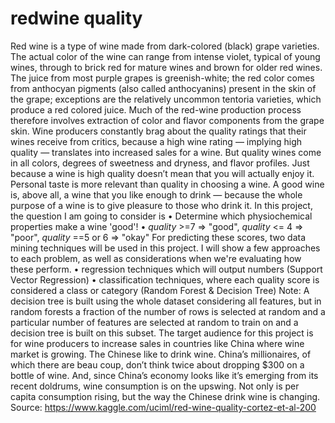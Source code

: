 # redwine quality

Red wine is a type of wine made from dark-colored (black) grape varieties. The actual color of the wine can range from intense violet, typical of young wines, through to brick red for mature wines and brown for older red wines. The juice from most purple grapes is greenish-white; the red color comes from anthocyan pigments (also called anthocyanins) present in the skin of the grape; exceptions are the relatively uncommon tentoria varieties, which produce a red colored juice. Much of the red-wine production process therefore involves extraction of color and flavor components from the grape skin.
Wine producers constantly brag about the quality ratings that their wines receive from critics, because a high wine rating — implying high quality — translates into increased sales for a wine. But quality wines come in all colors, degrees of sweetness and dryness, and flavor profiles.
Just because a wine is high quality doesn’t mean that you will actually enjoy it. Personal taste is more relevant than quality in choosing a wine. A good wine is, above all, a wine that you like enough to drink — because the whole purpose of a wine is to give pleasure to those who drink it.
In this project, the question I am going to consider is
•	Determine which physiochemical properties make a wine 'good'!
•	$quality$ >=7 => "good", $quality$ <= 4 => "poor", $quality$ ==5 or 6 => "okay"
For predicting these scores, two data mining techniques will be used in this project.  I will show a few approaches to each problem, as well as considerations when we're evaluating how these perform.
•	regression techniques which will output numbers (Support Vector Regression)
•	classification techniques, where each quality score is considered a class or category (Random Forest & Decision Tree)
Note: A decision tree is built using the whole dataset considering all features, but in random forests a fraction of the number of rows is selected at random and a particular number of features are selected at random to train on and a decision tree is built on this subset.
The target audience for this project is for wine producers to increase sales in countries like China where wine market is growing. The Chinese like to drink wine. China’s millionaires, of which there are beau coup, don’t think twice about dropping $300 on a bottle of wine. And, since China’s economy looks like it’s emerging from its recent doldrums, wine consumption is on the upswing. Not only is per capita consumption rising, but the way the Chinese drink wine is changing.
Source: https://www.kaggle.com/uciml/red-wine-quality-cortez-et-al-200
